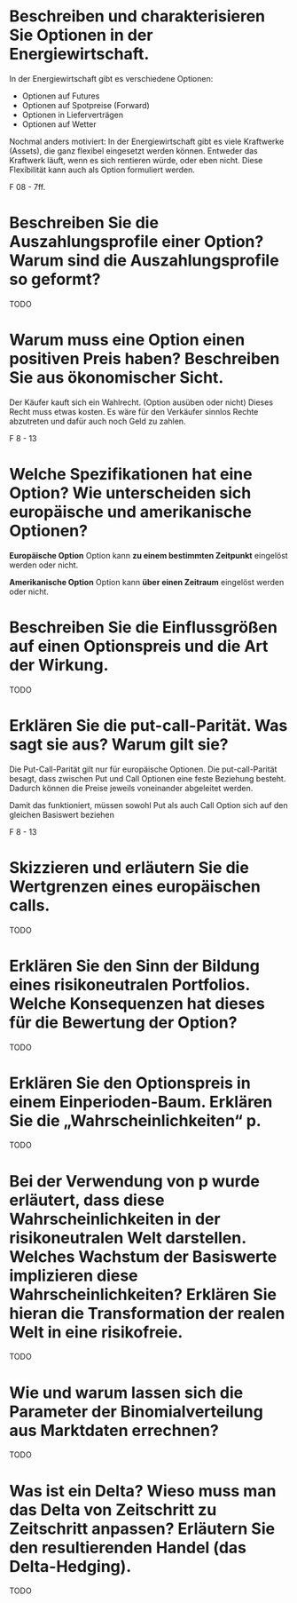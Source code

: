 # Beschreiben und charakterisieren Sie Optionen in der Energiewirtschaft.
In der Energiewirtschaft gibt es verschiedene Optionen:
- Optionen auf Futures
- Optionen auf Spotpreise (Forward)
- Optionen in Lieferverträgen
- Optionen auf Wetter

Nochmal anders motiviert: In der Energiewirtschaft gibt es viele Kraftwerke (Assets), die ganz flexibel eingesetzt werden können. Entweder das Kraftwerk läuft, wenn es sich rentieren würde, oder eben nicht. Diese Flexibilität kann auch als Option formuliert werden.

F 08 - 7ff.

# Beschreiben Sie die Auszahlungsprofile einer Option? Warum sind die Auszahlungsprofile so geformt?
TODO

# Warum muss eine Option einen positiven Preis haben? Beschreiben Sie aus ökonomischer Sicht.
Der Käufer kauft sich ein Wahlrecht. (Option ausüben oder nicht) Dieses Recht muss etwas kosten. Es wäre für den Verkäufer sinnlos Rechte abzutreten und dafür auch noch Geld zu zahlen.

F 8 - 13

# Welche Spezifikationen hat eine Option? Wie unterscheiden sich europäische und amerikanische Optionen?
**Europäische Option**
Option kann **zu einem bestimmten Zeitpunkt** eingelöst werden oder nicht.

**Amerikanische Option**
Option kann **über einen Zeitraum** eingelöst werden oder nicht.

# Beschreiben Sie die Einflussgrößen auf einen Optionspreis und die Art der Wirkung.
TODO

# Erklären Sie die put-call-Parität. Was sagt sie aus? Warum gilt sie? 
Die Put-Call-Parität gilt nur für europäische Optionen. Die put-call-Parität besagt, dass zwischen Put und Call Optionen eine feste Beziehung besteht. Dadurch können die Preise jeweils voneinander abgeleitet werden.

Damit das funktioniert, müssen sowohl Put als auch Call Option sich auf den gleichen Basiswert beziehen

F 8 - 13

# Skizzieren und erläutern Sie die Wertgrenzen eines europäischen calls.
TODO

# Erklären Sie den Sinn der Bildung eines risikoneutralen Portfolios. Welche Konsequenzen hat dieses für die Bewertung der Option?
TODO

# Erklären Sie den Optionspreis in einem Einperioden-Baum. Erklären Sie die „Wahrscheinlichkeiten“ p. 
TODO

# Bei der Verwendung von p wurde erläutert, dass diese Wahrscheinlichkeiten in der risikoneutralen Welt darstellen. Welches Wachstum der Basiswerte implizieren diese Wahrscheinlichkeiten? Erklären Sie hieran die Transformation der realen Welt in eine risikofreie.
TODO

# Wie und warum lassen sich die Parameter der Binomialverteilung aus Marktdaten errechnen?
TODO

# Was ist ein Delta? Wieso muss man das Delta von Zeitschritt zu Zeitschritt anpassen? Erläutern Sie den resultierenden Handel (das Delta-Hedging).
TODO

